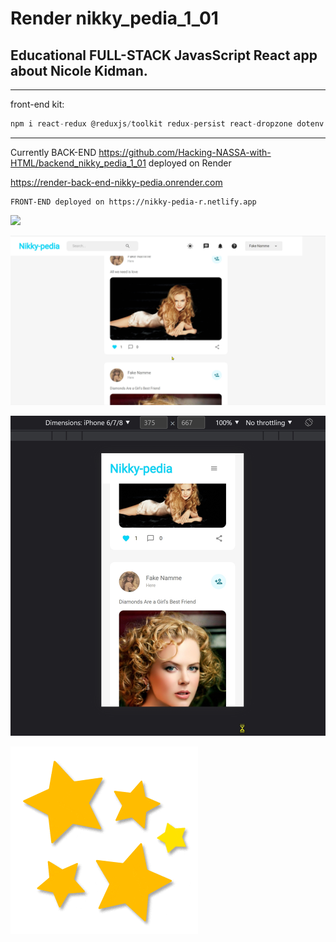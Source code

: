 # Render nikky_pedia_1_01

## Educational FULL-STACK JavasScript React app about Nicole Kidman.
---
front-end kit:

```js
npm i react-redux @reduxjs/toolkit redux-persist react-dropzone dotenv formik yup react-router-dom@6 @mui/material @emotion/react @emotion/styled @mui/icons-material
```

---
Currently 
    BACK-END 
https://github.com/Hacking-NASSA-with-HTML/backend_nikky_pedia_1_01 deployed on Render

 https://render-back-end-nikky-pedia.onrender.com 

    FRONT-END deployed on https://nikky-pedia-r.netlify.app



![](https://github.com/Hacking-NASSA-with-HTML/nikky_pedia/blob/main/Nikky-pedia.gif)

![](https://github.com/Hacking-NASSA-with-HTML/nikky_pedia/blob/main/Nikky-pediA.jpg)

![](https://github.com/Hacking-NASSA-with-HTML/nikky_pedia/blob/main/Nikky-pediA_mobile.jpg)

![](https://github.com/Hacking-NASSA-with-HTML/Array_iteration_cheatsheet/blob/main/star.gif)
